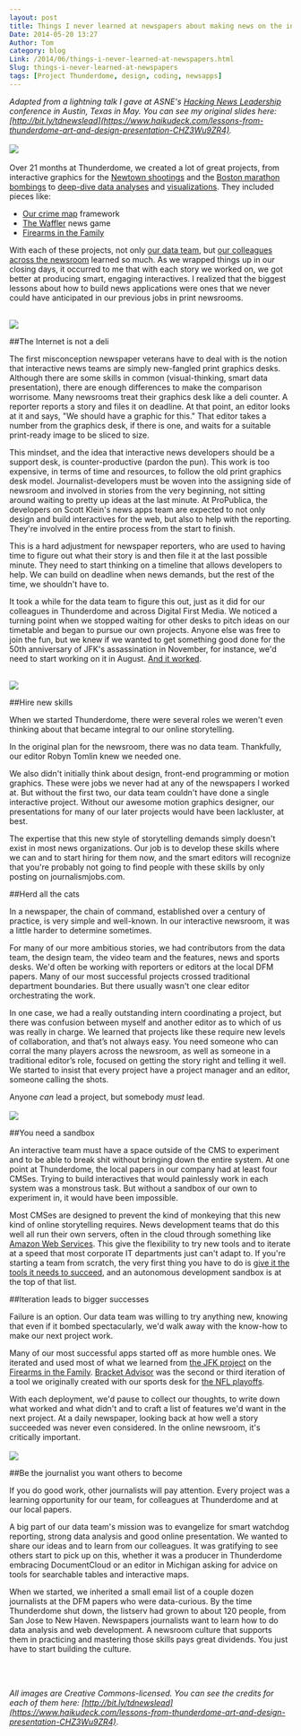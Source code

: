 ```yaml
---
layout: post
title: Things I never learned at newspapers about making news on the internet
Date: 2014-05-20 13:27
Author: Tom
category: blog
Link: /2014/06/things-i-never-learned-at-newspapers.html
Slug: things-i-never-learned-at-newspapers
tags: [Project Thunderdome, design, coding, newsapps]
---
```

_Adapted from a lightning talk I gave at ASNE's [Hacking News Leadership](http://asne.org/blog_home.asp?Display=1695) conference in Austin, Texas in May. You can see my original slides here: [http://bit.ly/tdnewslead](https://www.haikudeck.com/lessons-from-thunderdome-art-and-design-presentation-CHZ3Wu9ZR4)._
<br />
<br />
<img src="/images/tdome.png">
<br />
<br />
Over 21 months at Thunderdome, we created a lot of great projects, from interactive graphics for the [Newtown shootings](http://extras.twincities.com/elections/sandyhook/) and the [Boston marathon bombings](http://www.sentinelandenterprise.com/webextras/ci_23055737/interactive-people-boylston-street-during-boston-marathon-bombing) to [deep-dive data analyses](http://www.sltrib.com/sltrib/news/56473395-78/claims-veterans-lake-salt.html.csp?page=1) and [visualizations](http://www.twincities.com/nation/ci_25247140/where-insurance-premiums-are-highest-new-health-laws). They included pieces like:

* [Our crime map](http://crime.denverpost.com/) framework
* [The Waffler](http://data.digitalfirstmedia.com/waffler-pa) news game
* [Firearms in the Family](http://data.digitalfirstmedia.com/guns/)

With each of these projects, not only [our data team](http://thunderdome-data.github.io), but [our colleagues across the newsroom](http://outsidethunderdome.com/2014/04/30/project-thunderdome-staff/index.html) learned so much. As we wrapped things up in our closing days, it occurred to me that with each story we worked on, we got better at producing smart, engaging interactives. I realized that the biggest lessons about how to build news applications were ones that we never could have anticipated in our previous jobs in print newsrooms.
<br />
<br />

<img src="/images/deli.png">

##The Internet is not a deli

The first misconception newspaper veterans have to deal with is the notion that interactive news teams are simply new-fangled print graphics desks. Although there are some skills in common (visual-thinking, smart data presentation), there are enough differences to make the comparison worrisome. Many newsrooms treat their graphics desk like a deli counter. A reporter reports a story and files it on deadline. At that point, an editor looks at it and says, "We should have a graphic for this." That editor takes a number from the graphics desk, if there is one, and waits for a suitable print-ready image to be sliced to size.

This mindset, and the idea that interactive news developers should be a support desk, is counter-productive (pardon the pun). This work is too expensive, in terms of time and resources, to follow the old print graphics desk model. Journalist-developers must be woven into the assigning side of newsroom and involved in stories from the very beginning, not sitting around waiting to pretty up ideas at the last minute. At ProPublica, the developers on Scott Klein's news apps team are expected to not only design and build interactives for the web, but also to help with the reporting. They're involved in the entire process from the start to finish.

This is a hard adjustment for newspaper reporters, who are used to having time to figure out what their story is and then file it at the last possible minute. They need to start thinking on a timeline that allows developers to help. We can build on deadline when news demands, but the rest of the time, we shouldn't have to.

It took a while for the data team to figure this out, just as it did for our colleagues in Thunderdome and across Digital First Media. We noticed a turning point when we stopped waiting for other desks to pitch ideas on our timetable and began to pursue our own projects. Anyone else was free to join the fun, but we knew if we wanted to get something good done for the 50th anniversary of JFK's assassination in November, for instance, we'd need to start working on it in August. [And it worked](http://data.digitalfirstmedia.com/jfk/).
<br />
<br />

<img src="/images/team.png">

##Hire new skills

When we started Thunderdome, there were several roles we weren't even thinking about that became integral to our online storytelling.

In the original plan for the newsroom, there was no data team. Thankfully, our editor Robyn Tomlin knew we needed one.

We also didn't initially think about design, front-end programming or motion graphics. These were jobs we never had at any of the newspapers I worked at. But without the first two, our data team couldn't have done a single interactive project. Without our awesome motion graphics designer, our presentations for many of our later projects would have been lackluster, at best.

The expertise that this new style of storytelling demands simply doesn't exist in most news organizations. Our job is to develop these skills where we can and to start hiring for them now, and the smart editors will recognize that you're probably not going to find people with these skills by only posting on journalismjobs.com.
<br />

##Herd all the cats

In a newspaper, the chain of command, established over a century of practice, is very simple and well-known. In our interactive newsroom, it was a little harder to determine sometimes.

For many of our more ambitious stories, we had contributors from the data team, the design team, the video team and the features, news and sports desks. We'd often be working with reporters or editors at the local DFM papers. Many of our most successful projects crossed traditional department boundaries. But there usually wasn't one clear editor orchestrating the work.

In one case, we had a really outstanding intern coordinating a project, but there was confusion between myself and another editor as to which of us was really in charge. We learned that projects like these require new levels of collaboration, and that’s not always easy. You need someone who can corral the many players across the newsroom, as well as someone in a traditional editor’s role, focused on getting the story right and telling it well. We started to insist that every project have a project manager and an editor, someone calling the shots.

Anyone *can* lead a project, but somebody *must* lead.
<br />
<br />
<img src="/images/break_the_cms.png">

##You need a sandbox

An interactive team must have a space outside of the CMS to experiment and to be able to break shit without bringing down the entire system. At one point at Thunderdome, the local papers in our company had at least four CMSes. Trying to build interactives that would painlessly work in each system was a monstrous task. But without a sandbox of our own to experiment in, it would have been impossible.

Most CMSes are designed to prevent the kind of monkeying that this new kind of online storytelling requires. News development teams that do this well all run their own servers, often in the cloud through something like [Amazon Web Services](http://aws.amazon.com/). This give the flexibility to try new tools and to iterate at a speed that most corporate IT departments just can't adapt to. If you're starting a team from scratch, the very first thing you have to do is [give it the tools it needs to succeed](http://thescoop.org/archives/2014/05/22/how-it-starts/), and an autonomous development sandbox is at the top of that list.
<br />

##Iteration leads to bigger successes

Failure is an option. Our data team was willing to try anything new, knowing that even if it bombed spectacularly, we'd walk away with the know-how to make our next project work.

Many of our most successful apps started off as more humble ones. We iterated and used most of what we learned from [the JFK project](http://data.digitalfirstmedia.com/jfk/) on the [Firearms in the Family](http://data.digitalfirstmedia.com/guns/). [Bracket Advisor](http://www.bracketadvisor.com/) was the second or third iteration of a tool we originally created with our sports desk for [the NFL playoffs](http://www.twincities.com/1000/ci_22346309/predict-nfl-playoffs?mobRedir=false).

With each deployment, we'd pause to collect our thoughts, to write down what worked and what didn't and to craft a list of features we'd want in the next project. At a daily newspaper, looking back at how well a story succeeded was never even considered. In the online newsroom, it's critically important.
<br />
<br />
<img src="/images/culture_is_contagious.png">

##Be the journalist you want others to become

If you do good work, other journalists will pay attention. Every project was a learning opportunity for our team, for colleagues at Thunderdome and at our local papers.

A big part of our data team's mission was to evangelize for smart watchdog reporting, strong data analysis and good online presentation. We wanted to share our ideas and to learn from our colleagues. It was gratifying to see others start to pick up on this, whether it was a producer in Thunderdome embracing DocumentCloud or an editor in Michigan asking for advice on tools for searchable tables and interactive maps.

When we started, we inherited a small email list of a couple dozen journalists at the DFM papers who were data-curious. By the time Thunderdome shut down, the listserv had grown to about 120 people, from San Jose to New Haven. Newspapers journalists want to learn how to do data analysis and web development. A newsroom culture that supports them in practicing and mastering those skills pays great dividends. You just have to start building the culture.
<br />

<br />
<br />

_All images are Creative Commons-licensed. You can see the credits for each of them here: [http://bit.ly/tdnewslead](https://www.haikudeck.com/lessons-from-thunderdome-art-and-design-presentation-CHZ3Wu9ZR4)_.
